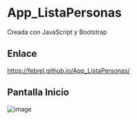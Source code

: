 # App_ListaPersonas
Creada con JavaScript y Bootstrap

## Enlace
https://febrel.github.io/App_ListaPersonas/

## Pantalla Inicio
![image](https://user-images.githubusercontent.com/23177282/113455577-9f4c7200-93d0-11eb-84f3-01d147bc6f13.png)
